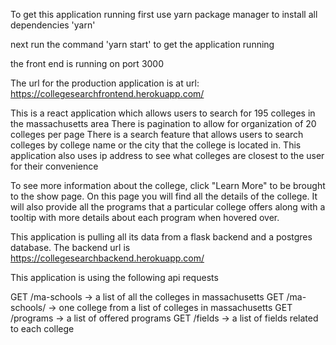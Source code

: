To get this application running first use yarn package manager to install all dependencies 'yarn'

next run the command 'yarn start' to get the application running

the front end is running on port 3000

The url for the production application is at url: https://collegesearchfrontend.herokuapp.com/

This is a react application which allows users to search for 195 colleges in the massachusetts area
There is pagination to allow for organization of 20 colleges per page
There is a search feature that allows users to search colleges by college name or the city that the college is located in.
This application also uses ip address to see what colleges are closest to the user for their convenience

To see more information about the college, click "Learn More" to be brought to the show page.
On this page you will find all the details of the college.
It will also provide all the programs that a particular college offers along with a tooltip with more details about each program when hovered over.

This application is pulling all its data from a flask backend and a postgres database.
The backend url is https://collegesearchbackend.herokuapp.com/

This application is using the following api requests

GET /ma-schools -> a list of all the colleges in massachusetts
GET /ma-schools/<name> -> one college from a list of colleges in massachusetts
GET /programs -> a list of offered programs
GET /fields -> a list of fields related to each college